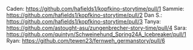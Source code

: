 Caden: https://github.com/hafields1/kopfkino-storytime/pull/1
Sammie: https://github.com/hafields1/kopfkino-storytime/pull/2
Dan S.: https://github.com/hafields1/kopfkino-storytime/pull/3
Tanya: https://github.com/astought-asu/zungenbrecher-story-time/pull/4
Sara: https://github.com/quintyn/Schweinehund_Spring24A_Icebreaker/pull/1
Ryan: https://github.com/tewen23/fernweh_germanstory/pull/6
